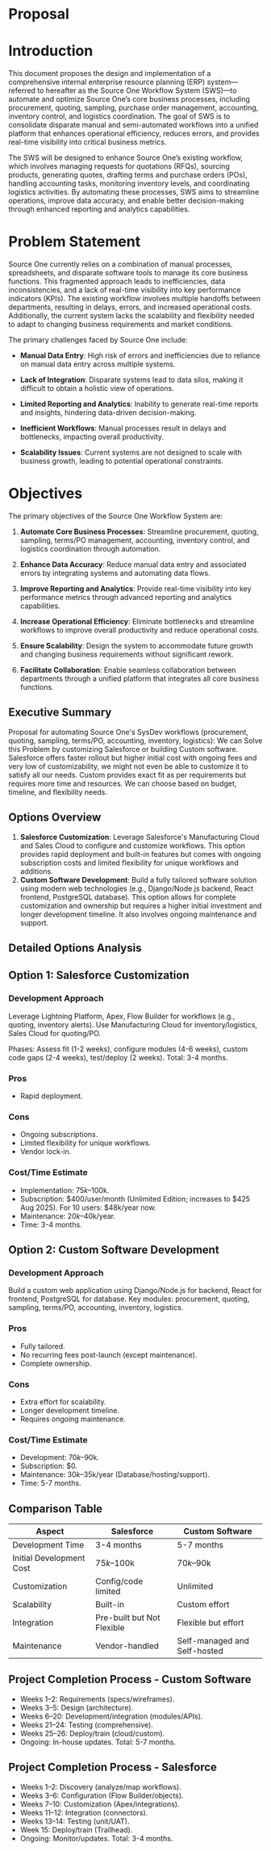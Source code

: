 # Proposal

Introduction
============

This document proposes the design and implementation of a comprehensive internal enterprise resource planning (ERP) system—referred to hereafter as the Source One Workflow System (SWS)—to automate and optimize Source One’s core business processes, including procurement, quoting, sampling, purchase order management, accounting, inventory control, and logistics coordination. The goal of SWS is to consolidate disparate manual and semi-automated workflows into a unified platform that enhances operational efficiency, reduces errors, and provides real-time visibility into critical business metrics.

The SWS will be designed to enhance Source One’s existing workflow, which involves managing requests for quotations (RFQs), sourcing products, generating quotes, drafting terms and purchase orders (POs), handling accounting tasks, monitoring inventory levels, and coordinating logistics activities. By automating these processes, SWS aims to streamline operations, improve data accuracy, and enable better decision-making through enhanced reporting and analytics capabilities.

Problem Statement
=================

Source One currently relies on a combination of manual processes, spreadsheets, and disparate software tools to manage its core business functions. This fragmented approach leads to inefficiencies, data inconsistencies, and a lack of real-time visibility into key performance indicators (KPIs). The existing workflow involves multiple handoffs between departments, resulting in delays, errors, and increased operational costs. Additionally, the current system lacks the scalability and flexibility needed to adapt to changing business requirements and market conditions.

The primary challenges faced by Source One include:

*   **Manual Data Entry**: High risk of errors and inefficiencies due to reliance on manual data entry across multiple systems.
    
*   **Lack of Integration**: Disparate systems lead to data silos, making it difficult to obtain a holistic view of operations.
    
*   **Limited Reporting and Analytics**: Inability to generate real-time reports and insights, hindering data-driven decision-making.
    
*   **Inefficient Workflows**: Manual processes result in delays and bottlenecks, impacting overall productivity.
    
*   **Scalability Issues**: Current systems are not designed to scale with business growth, leading to potential operational constraints.
    

Objectives
==========

The primary objectives of the Source One Workflow System are:

1.  **Automate Core Business Processes**: Streamline procurement, quoting, sampling, terms/PO management, accounting, inventory control, and logistics coordination through automation.
    
2.  **Enhance Data Accuracy**: Reduce manual data entry and associated errors by integrating systems and automating data flows.
    
3.  **Improve Reporting and Analytics**: Provide real-time visibility into key performance metrics through advanced reporting and analytics capabilities.
    
4.  **Increase Operational Efficiency**: Eliminate bottlenecks and streamline workflows to improve overall productivity and reduce operational costs.
    
5.  **Ensure Scalability**: Design the system to accommodate future growth and changing business requirements without significant rework.
    
6.  **Facilitate Collaboration**: Enable seamless collaboration between departments through a unified platform that integrates all core business functions.

## Executive Summary
Proposal for automating Source One's SysDev workflows (procurement, quoting, sampling, terms/PO, accounting, inventory, logistics): We can Solve this Problem by customizing Salesforce or building Custom software. Salesforce offers faster rollout but higher initial cost with ongoing fees and very low of customizability, we might not even be able to customize it to satisfy all our needs. Custom provides exact fit as per requirements but requires more time and resources. We can choose based on budget, timeline, and flexibility needs.
## Options Overview
1. **Salesforce Customization**: Leverage Salesforce's Manufacturing Cloud and Sales Cloud to configure and customize workflows. This option provides rapid deployment and built-in features but comes with ongoing subscription costs and limited flexibility for unique workflows and additions.
2. **Custom Software Development**: Build a fully tailored software solution using modern web technologies (e.g., Django/Node.js backend, React frontend, PostgreSQL database). This option allows for complete customization and ownership but requires a higher initial investment and longer development timeline. It also involves ongoing maintenance and support.
## Detailed Options Analysis

## Option 1: Salesforce Customization
### Development Approach
Leverage Lightning Platform, Apex, Flow Builder for workflows (e.g., quoting, inventory alerts). Use Manufacturing Cloud for inventory/logistics, Sales Cloud for quoting/PO. 

Phases: Assess fit (1-2 weeks), configure modules (4-6 weeks), custom code gaps (2-4 weeks), test/deploy (2 weeks). Total: 3-4 months.

### Pros
- Rapid deployment.

### Cons
- Ongoing subscriptions.
- Limited flexibility for unique workflows.
- Vendor lock-in.
### Cost/Time Estimate
- Implementation: $75k–$100k.
- Subscription: $400/user/month (Unlimited Edition; increases to $425 Aug 2025). For 10 users: $48k/year now.
- Maintenance: $20k–$40k/year.
- Time: 3-4 months.

## Option 2: Custom Software Development
### Development Approach
Build a custom web application using Django/Node.js for backend, React for frontend, PostgreSQL for database. Key modules: procurement, quoting, sampling, terms/PO, accounting, inventory, logistics.

### Pros
- Fully tailored.
- No recurring fees post-launch (except maintenance).
- Complete ownership.

### Cons
- Extra effort for scalability.
- Longer development timeline.
- Requires ongoing maintenance.

### Cost/Time Estimate
- Development: $70k–$90k.
- Subscription: $0.
- Maintenance: $30k–$35k/year (Database/hosting/support).
- Time: 5-7 months.

## Comparison Table
| Aspect              | Salesforce          | Custom Software     |
|---------------------|---------------------|---------------------|
| Development Time    | 3-4 months         | 5-7 months         |
| Initial Development Cost        | $75k–$100k         | $70k–$90k          |
| Customization       | Config/code limited| Unlimited          |
| Scalability         | Built-in           | Custom effort      |
| Integration         | Pre-built but Not Flexible     | Flexible but effort|
| Maintenance         | Vendor-handled     | Self-managed and Self-hosted      |

## Project Completion Process - Custom Software
- Weeks 1–2: Requirements (specs/wireframes).
- Weeks 3–5: Design (architecture).
- Weeks 6–20: Development/integration (modules/APIs).
- Weeks 21–24: Testing (comprehensive).
- Weeks 25–26: Deploy/train (cloud/custom).
- Ongoing: In-house updates. Total: 5-7 months.

## Project Completion Process - Salesforce
- Weeks 1–2: Discovery (analyze/map workflows).
- Weeks 3–6: Configuration (Flow Builder/objects).
- Weeks 7–10: Customization (Apex/integrations).
- Weeks 11–12: Integration (connectors).
- Weeks 13–14: Testing (unit/UAT).
- Week 15: Deploy/train (Trailhead).
- Ongoing: Monitor/updates. Total: 3-4 months.

